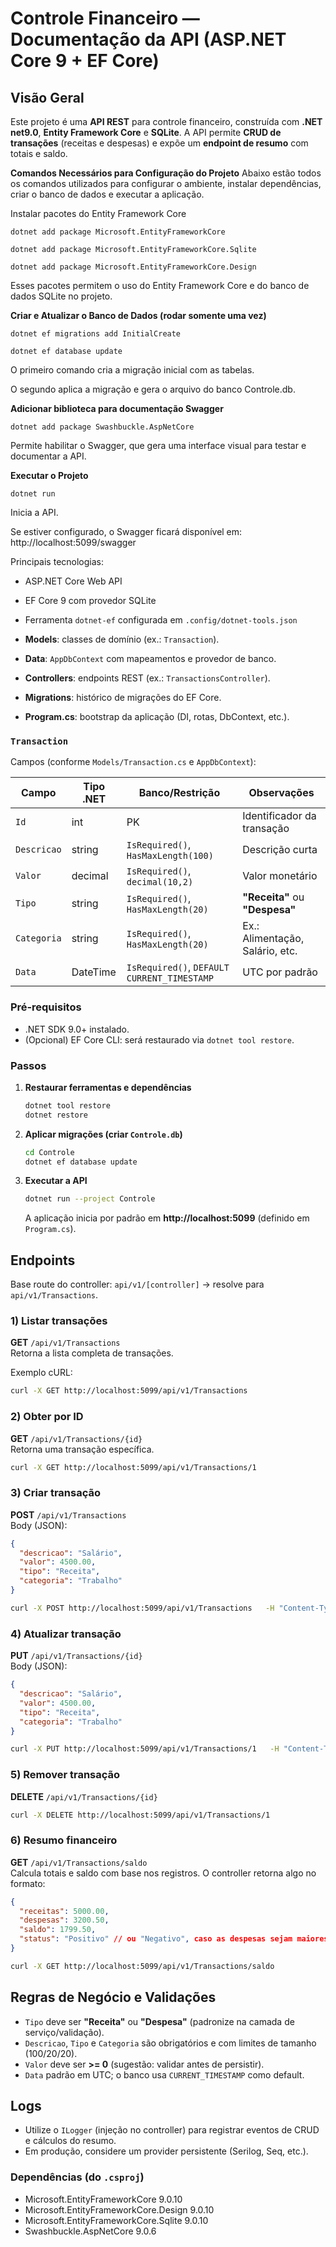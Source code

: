 # Controle Financeiro — Documentação da API (ASP.NET Core 9 + EF Core)



## Visão Geral
Este projeto é uma **API REST** para controle financeiro, construída com **.NET net9.0**, **Entity Framework Core** e **SQLite**. 
A API permite **CRUD de transações** (receitas e despesas) e expõe um **endpoint de resumo** com totais e saldo.



**Comandos Necessários para Configuração do Projeto**
Abaixo estão todos os comandos utilizados para configurar o ambiente, instalar dependências, criar o banco de dados e executar a aplicação.


Instalar pacotes do Entity Framework Core

`dotnet add package Microsoft.EntityFrameworkCore`

`dotnet add package Microsoft.EntityFrameworkCore.Sqlite`

`dotnet add package Microsoft.EntityFrameworkCore.Design`

Esses pacotes permitem o uso do Entity Framework Core e do banco de dados SQLite no projeto.



**Criar e Atualizar o Banco de Dados (rodar somente uma vez)**

`dotnet ef migrations add InitialCreate`

`dotnet ef database update`

O primeiro comando cria a migração inicial com as tabelas.

O segundo aplica a migração e gera o arquivo do banco Controle.db.



**Adicionar biblioteca para documentação Swagger**

`dotnet add package Swashbuckle.AspNetCore`

Permite habilitar o Swagger, que gera uma interface visual para testar e documentar a API.



**Executar o Projeto**

`dotnet run`

Inicia a API.

Se estiver configurado, o Swagger ficará disponível em:
http://localhost:5099/swagger



Principais tecnologias:
- ASP.NET Core Web API
- EF Core 9 com provedor SQLite
- Ferramenta `dotnet-ef` configurada em `.config/dotnet-tools.json`



- **Models**: classes de domínio (ex.: `Transaction`).
- **Data**: `AppDbContext` com mapeamentos e provedor de banco.
- **Controllers**: endpoints REST (ex.: `TransactionsController`).
- **Migrations**: histórico de migrações do EF Core.
- **Program.cs**: bootstrap da aplicação (DI, rotas, DbContext, etc.).



### `Transaction`
Campos (conforme `Models/Transaction.cs` e `AppDbContext`):

| Campo      | Tipo .NET | Banco/Restrição                          | Observações                         |
|------------|-----------|------------------------------------------|-------------------------------------|
| `Id`       | int       | PK                                       | Identificador da transação          |
| `Descricao`| string    | `IsRequired()`, `HasMaxLength(100)`      | Descrição curta                     |
| `Valor`    | decimal   | `IsRequired()`, `decimal(10,2)`          | Valor monetário                     |
| `Tipo`     | string    | `IsRequired()`, `HasMaxLength(20)`       | **"Receita"** ou **"Despesa"**      |
| `Categoria`| string    | `IsRequired()`, `HasMaxLength(20)`       | Ex.: Alimentação, Salário, etc.     |
| `Data`     | DateTime  | `IsRequired()`, `DEFAULT CURRENT_TIMESTAMP` | UTC por padrão                     |

### Pré‑requisitos
- .NET SDK 9.0+ instalado.
- (Opcional) EF Core CLI: será restaurado via `dotnet tool restore`.

### Passos
1. **Restaurar ferramentas e dependências**
   ```bash
   dotnet tool restore
   dotnet restore
   ```

2. **Aplicar migrações (criar `Controle.db`)**
   ```bash
   cd Controle
   dotnet ef database update
   ```

3. **Executar a API**
   ```bash
   dotnet run --project Controle
   ```
   A aplicação inicia por padrão em **http://localhost:5099** (definido em `Program.cs`).

## Endpoints

Base route do controller: `api/v1/[controller]` → resolve para `api/v1/Transactions`.

### 1) Listar transações
**GET** `/api/v1/Transactions`  
Retorna a lista completa de transações.

Exemplo cURL:
```bash
curl -X GET http://localhost:5099/api/v1/Transactions
```

### 2) Obter por ID
**GET** `/api/v1/Transactions/{id}`  
Retorna uma transação específica.

```bash
curl -X GET http://localhost:5099/api/v1/Transactions/1
```

### 3) Criar transação
**POST** `/api/v1/Transactions`  
Body (JSON):
```json
{
  "descricao": "Salário",
  "valor": 4500.00,
  "tipo": "Receita",
  "categoria": "Trabalho"
}
```

```bash
curl -X POST http://localhost:5099/api/v1/Transactions   -H "Content-Type: application/json"   -d '{"descricao":"Salário","valor":4500.00,"tipo":"Receita","categoria":"Trabalho"}'
```

### 4) Atualizar transação
**PUT** `/api/v1/Transactions/{id}`  
Body (JSON):
```json
{
  "descricao": "Salário",
  "valor": 4500.00,
  "tipo": "Receita",
  "categoria": "Trabalho"
}
```

```bash
curl -X PUT http://localhost:5099/api/v1/Transactions/1   -H "Content-Type: application/json"   -d '{"descricao":"Salário Outubro","valor":4600.00,"tipo":"Receita","categoria":"Trabalho"}'
```

### 5) Remover transação
**DELETE** `/api/v1/Transactions/{id}`

```bash
curl -X DELETE http://localhost:5099/api/v1/Transactions/1
```

### 6) Resumo financeiro
**GET** `/api/v1/Transactions/saldo`  
Calcula totais e saldo com base nos registros. O controller retorna algo no formato:

```json
{
  "receitas": 5000.00,
  "despesas": 3200.50,
  "saldo": 1799.50,
  "status": "Positivo" // ou "Negativo", caso as despesas sejam maiores que as receitas
}
```

```bash
curl -X GET http://localhost:5099/api/v1/Transactions/saldo
```

## Regras de Negócio e Validações
- `Tipo` deve ser **"Receita"** ou **"Despesa"** (padronize na camada de serviço/validação).
- `Descricao`, `Tipo` e `Categoria` são obrigatórios e com limites de tamanho (100/20/20).
- `Valor` deve ser **>= 0** (sugestão: validar antes de persistir).
- `Data` padrão em UTC; o banco usa `CURRENT_TIMESTAMP` como default.

## Logs
- Utilize o `ILogger` (injeção no controller) para registrar eventos de CRUD e cálculos do resumo.
- Em produção, considere um provider persistente (Serilog, Seq, etc.).

### Dependências (do `.csproj`)
- Microsoft.EntityFrameworkCore 9.0.10
- Microsoft.EntityFrameworkCore.Design 9.0.10
- Microsoft.EntityFrameworkCore.Sqlite 9.0.10
- Swashbuckle.AspNetCore 9.0.6
